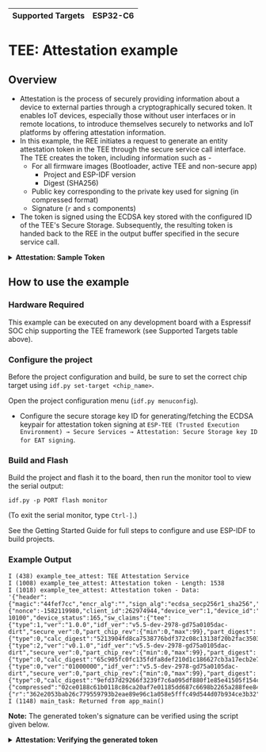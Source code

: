 | Supported Targets | ESP32-C6 |
| ----------------- | -------- |

# TEE: Attestation example

## Overview

- Attestation is the process of securely providing information about a device to external parties through a cryptographically secured token. It enables IoT devices, especially those without user interfaces or in remote locations, to introduce themselves securely to networks and IoT platforms by offering attestation information.
- In this example, the REE initiates a request to generate an entity attestation token in the TEE through the secure service call interface. The TEE creates the token, including information such as -
  - For all firmware images (Bootloader, active TEE and non-secure app)
      - Project and ESP-IDF version
      - Digest (SHA256)
  - Public key corresponding to the private key used for signing (in compressed format)
  - Signature (`r` and `s` components)
- The token is signed using the ECDSA key stored with the configured ID of the TEE's Secure Storage. Subsequently, the resulting token is handed back to the REE in the output buffer specified in the secure service call.

<details>
  <summary><b>Attestation: Sample Token</b></summary>

```json
{
  "header": {
    "magic": "44fef7cc",
    "encr_alg": "",
    "sign_alg": "ecdsa_secp256r1_sha256",
    "key_id": "tee_att_key0",
  },
  "eat": {
    "nonce": -1582119980,
    "client_id": 262974944,
    "device_ver": 1,
    "device_id": "e8cddb2a7f9a5a7c61735d6dda26e4bd153c6d772a9be6f26bd321dfe25e0ac8",
    "instance_id": "1adba85e0df997fd961f25a9e312430cef162b5c69466cd5b172f1e65ac7360c",
    "psa_cert_ref": "0716053550477-10100",
    "device_status": 255,
    "sw_claims": {
      "tee": {
        "type": 1,
        "ver": "v0.3.0",
        "idf_ver": "v5.1-679-gcba25b2512",
        "secure_ver": 0,
        "part_chip_rev": {
          "min": 0,
          "max": 99
        },
        "part_digest": {
          "type": 0,
          "calc_digest": "f732e7f285b7de7ac3167a867711eddbf17a2a05513d35e41cd1ebf2e0958b2e",
          "digest_validated": true,
          "sign_verified": true,
          "secure_padding": true
        }
      },
      "app": {
        "type": 2,
        "ver": "v0.1.0",
        "idf_ver": "v5.1-679-gcba25b2512",
        "secure_ver": 0,
        "part_chip_rev": {
          "min": 0,
          "max": 99
        },
        "part_digest": {
          "type": 0,
          "calc_digest": "21e114fd30b9234c501525990dfab71d00348c531bb64224feff9deb32e66f9f",
          "digest_validated": true,
          "sign_verified": true,
          "secure_padding": true
        }
      },
      "bootloader": {
        "type": 0,
        "ver": "",
        "idf_ver": "",
        "secure_ver": -1,
        "part_chip_rev": {
          "min": 0,
          "max": 99
        },
        "part_digest": {
          "type": 0,
          "calc_digest": "516148649a7f670b894391ded9d64a0e8604c5cec9a1eeb0014d2549cdaa4725",
          "digest_validated": true,
          "sign_verified": true
        }
      }
    }
  },
  "public_key": {
    "compressed": "02a45c6c94c4be7722bd2513f4ccbc4daa369747e6e96e0f9f7a2eba055dee6d46"
  },
  "sign": {
    "r": "37bcc8ed9c15a4712c18fe20b257992e5d9ec273b6261675f247667b4575495b",
    "s": "28ce15da73880f7d5ee303948769b197077208f1f242aaee448e9ed23f9085fa"
  }
}
```
</details>

## How to use the example

### Hardware Required

This example can be executed on any development board with a Espressif SOC chip supporting the TEE framework (see Supported Targets table above).

### Configure the project

Before the project configuration and build, be sure to set the correct chip target using `idf.py set-target <chip_name>`.

Open the project configuration menu (`idf.py menuconfig`).

- Configure the secure storage key ID for generating/fetching the ECDSA keypair for attestation token signing at `ESP-TEE (Trusted Execution Environment) → Secure Services → Attestation: Secure Storage key ID for EAT signing`.

### Build and Flash

Build the project and flash it to the board, then run the monitor tool to view the serial output:

```
idf.py -p PORT flash monitor
```

(To exit the serial monitor, type `Ctrl-]`.)

See the Getting Started Guide for full steps to configure and use ESP-IDF to build projects.

### Example Output

```log
I (438) example_tee_attest: TEE Attestation Service
I (1008) example_tee_attest: Attestation token - Length: 1538
I (1018) example_tee_attest: Attestation token - Data:
'{"header":{"magic":"44fef7cc","encr_alg":"","sign_alg":"ecdsa_secp256r1_sha256","key_id":"tee_att_key0"},"eat":{"nonce":-1582119980,"client_id":262974944,"device_ver":1,"device_id":"4ecc458ef4290329552b4dcdccb99d55e5ea7624f24c87b27b71515e1666f39c","instance_id":"66571b78918f4bb7ae2723f235a9e4fe1c7070ae6261ce5df7049b44b1f8a318","psa_cert_ref":"0716053550477-10100","device_status":165,"sw_claims":{"tee":{"type":1,"ver":"1.0.0","idf_ver":"v5.5-dev-2978-gd75a0105dac-dirt","secure_ver":0,"part_chip_rev":{"min":0,"max":99},"part_digest":{"type":0,"calc_digest":"5213904fd8ca7538776bdf372c08c13138f20b2fac3503bc878f19c6e36a710d","digest_validated":true,"sign_verified":false,"secure_padding":false}},"app":{"type":2,"ver":"v0.1.0","idf_ver":"v5.5-dev-2978-gd75a0105dac-dirt","secure_ver":0,"part_chip_rev":{"min":0,"max":99},"part_digest":{"type":0,"calc_digest":"65c905fc0fc135fdfa8def210d1c186627cb3a17ecb2e7f020b56411b2d2fc76","digest_validated":true,"sign_verified":false,"secure_padding":false}},"bootloader":{"type":0,"ver":"01000000","idf_ver":"v5.5-dev-2978-gd75a0105dac-dirt","secure_ver":0,"part_chip_rev":{"min":0,"max":99},"part_digest":{"type":0,"calc_digest":"9efd37d29266f3239f7c6a095df880f1e85e41505f154cfd3bbfad4b8a2b18dd","digest_validated":true,"sign_verified":false}}}},"public_key":{"compressed":"02ce0188c61b0118c86ca20af7e01185dd687c6698b2265a288fee845d083e9066"},"sign":{"r":"362e2053bab26c779559793b2eae89e96c1a058e5fffc49d544d07b934ce3b32","s":"fc5f0e4d329fc6e031cbf425ef62d4756b728392b2a77282baa1f15b554d2716"}}'
I (1148) main_task: Returned from app_main()
```

**Note:** The generated token's signature can be verified using the script given below.

<details>
  <summary><b>Attestation: Verifying the generated token</b></summary>

**Usage**: `python verify*att*token.py '<eat*json*string>'`

```python
import argparse
import hashlib
import json

from cryptography.hazmat.primitives.asymmetric import utils
from ecdsa.curves import NIST256p
from ecdsa.keys import VerifyingKey
from ecdsa.util import sigdecode_der

# Fetch the token from the console
parser = argparse.ArgumentParser(description='Verify the given Entity Attestation Token')
parser.add_argument('att_token', type=str, help='the EAT string to verify')

args = parser.parse_args()

# Parsing the token
tk_info = json.loads(args.att_token)

# Fetching the data to be verified
tk_hdr_val = json.dumps(tk_info['header'], separators=(',', ':')).encode('latin-1')
tk_eat_val = json.dumps(tk_info['eat'], separators=(',', ':')).encode('latin-1')
tk_pubkey_val = json.dumps(tk_info['public_key'], separators=(',', ':')).encode('latin-1')

# Pre-hashing the data
ctx = hashlib.new('sha256')
ctx.update(tk_hdr_val)
ctx.update(tk_eat_val)
ctx.update(tk_pubkey_val)
digest = ctx.digest()

# Fetching the public key
tk_pubkey_c = bytes.fromhex(tk_info['public_key']['compressed'])

# Fetching the appended signature
tk_sign_r = bytes.fromhex(tk_info['sign']['r'])
tk_sign_s = bytes.fromhex(tk_info['sign']['s'])

# Construct the signature using the R and S components
signature = utils.encode_dss_signature(int.from_bytes(tk_sign_r, 'big'), int.from_bytes(tk_sign_s, 'big'))

# Uncompress the public key and verify the signature
vk = VerifyingKey.from_string(tk_pubkey_c, NIST256p, hashfunc=hashlib.sha256)
assert vk.verify_digest(signature, digest, sigdecode=sigdecode_der)

print('Token signature verified!')
```
</details>
